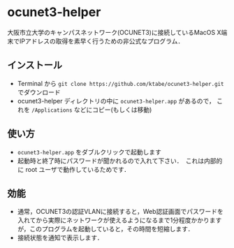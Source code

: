 # ocunet3-helper

大阪市立大学のキャンパスネットワーク(OCUNET3)に接続しているMacOS X端末でIPアドレスの取得を素早く行うための非公式なプログラム．

## インストール

- Terminal から `git clone https://github.com/ktabe/ocunet3-helper.git` でダウンロード
- ocunet3-helper ディレクトリの中に `ocunet3-helper.app` があるので， これを `/Applications` などにコピー(もしくは移動)

## 使い方

- `ocunet3-helper.app` をダブルクリックで起動します
- 起動時と終了時にパスワードが聞かれるので入れて下さい．　これは内部的に root ユーザで動作しているためです．

## 効能

- 通常，OCUNET3の認証VLANに接続すると，Web認証画面でパスワードを入れてから実際にネットワークが使えるようになるまで1分程度かかりますが，このプログラムを起動していると，その時間を短縮します．
- 接続状態を通知で表示します．

